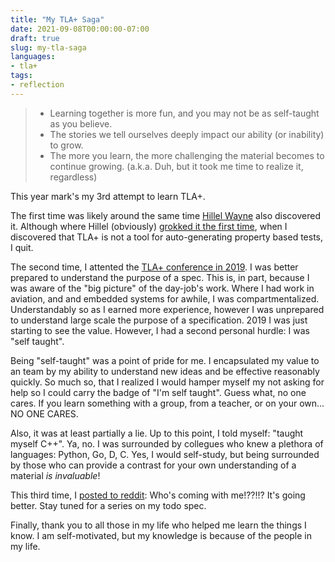 ```yaml
---
title: "My TLA+ Saga"
date: 2021-09-08T00:00:00-07:00
draft: true
slug: my-tla-saga
languages:  
- tla+
tags:
- reflection
---
```

> - Learning together is more fun, and you may not be as self-taught as you believe.
> - The stories we tell ourselves deeply impact our ability (or inability) to grow.
> - The more you learn, the more challenging the material becomes to continue growing. (a.k.a. Duh, but it took me time to realize it, regardless)

<!-- more -->

This year mark's my 3rd attempt to learn TLA+. 

The first time was likely around the same time [Hillel Wayne](https://www.hillelwayne.com/) also discovered it. Although where Hillel (obviously) [grokked it the first time](https://www.hillelwayne.com/talks/tackling-concurrency-tlaplus/), when I discovered that TLA+ is not a tool for auto-generating property based tests, I quit. 

The second time, I attented the [TLA+ conference in 2019](https://conf.tlapl.us/2019/). I was better prepared to understand the purpose of a spec. This is, in part, because I was aware of the "big picture" of the day-job's work. Where I had work in aviation, and and embedded systems for awhile, I was compartmentalized. Understandably so as I earned more experience, however I was unprepared to understand large scale the purpose of a specification. 2019 I was just starting to see the value. However, I had a second personal hurdle: I was "self taught". 

Being "self-taught" was a point of pride for me. I encapsulated my value to an team by my ability to understand new ideas and be effective reasonably quickly. So much so, that I realized I would hamper myself my not asking for help so I could carry the badge of "I'm self taught". Guess what, no one cares. If you learn something with a group, from a teacher, or on your own... NO ONE CARES. 

Also, it was at least partially a lie. Up to this point, I told myself: "taught myself C++". Ya, no. I was surrounded by collegues who knew a plethora of languages: Python, Go, D, C. Yes, I would self-study, but being surrounded by those who can provide a contrast for your own understanding of a material *is invaluable*!

This third time, I [posted to reddit](https://www.reddit.com/r/tlaplus/comments/lvloul/study_partner/): Who's coming with me!??!!? It's going better. Stay tuned for a series on my todo spec. 

Finally, thank you to all those in my life who helped me learn the things I know. I am self-motivated, but my knowledge is because of the people in my life.